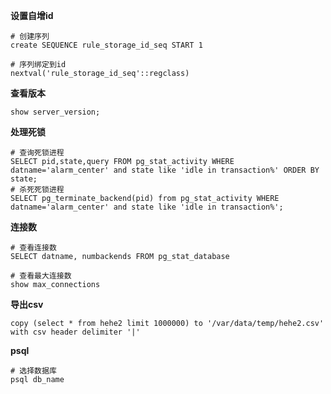 **设置自增id**
```
# 创建序列
create SEQUENCE rule_storage_id_seq START 1

# 序列绑定到id
nextval('rule_storage_id_seq'::regclass)
```
**查看版本**
```
show server_version;
```


**处理死锁**
```
# 查询死锁进程
SELECT pid,state,query FROM pg_stat_activity WHERE datname='alarm_center' and state like 'idle in transaction%' ORDER BY state;
# 杀死死锁进程
SELECT pg_terminate_backend(pid) from pg_stat_activity WHERE datname='alarm_center' and state like 'idle in transaction%';
```
**连接数**
```
# 查看连接数
SELECT datname, numbackends FROM pg_stat_database

# 查看最大连接数
show max_connections
```
**导出csv**
```
copy (select * from hehe2 limit 1000000) to '/var/data/temp/hehe2.csv' with csv header delimiter '|'
```
**psql**
```
# 选择数据库
psql db_name
```

